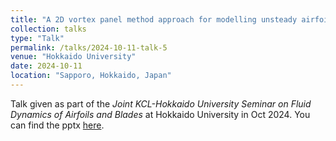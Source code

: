 ```yaml
---
title: "A 2D vortex panel method approach for modelling unsteady airfoil dynamics"
collection: talks
type: "Talk"
permalink: /talks/2024-10-11-talk-5
venue: "Hokkaido University"
date: 2024-10-11
location: "Sapporo, Hokkaido, Japan"
---
```


Talk given as part of the *Joint KCL-Hokkaido University Seminar on Fluid Dynamics of Airfoils and Blades* at Hokkaido University in Oct 2024. You can find the pptx [here](http://vedang-joshi.github.io/files/KCL-Hokkaido-Presentation-Vedang-Joshi.pdf).
